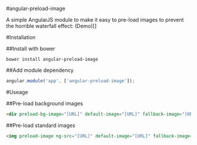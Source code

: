 #angular-preload-image

A simple AngularJS module to make it easy to pre-load images to prevent the horrible waterfall effect: (Demo)[]

#Installation

##Install with bower

```
bower install angular-preload-image
```

##Add module dependency

```javascript
angular.module('app', ['angular-preload-image']);
```

#Useage

##Pre-load background images

```html
<div preload-bg-image="[URL]" default-image="[URL]" fallback-image="[URL]"></div>
```

##Pre-load standard images

```html
<img preload-image ng-src="[URL]" default-image="[URL]" fallback-image="[URL]" />
```

